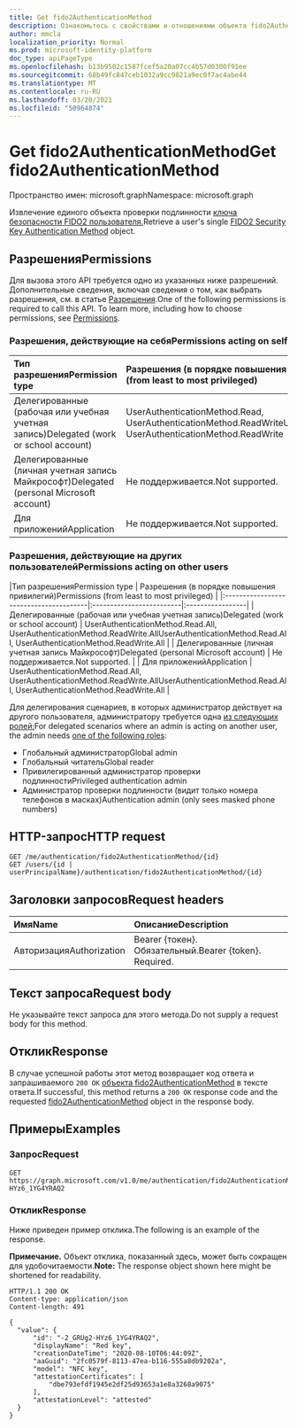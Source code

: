 ```yaml
---
title: Get fido2AuthenticationMethod
description: Ознакомьтесь с свойствами и отношениями объекта fido2AuthenticationMethod.
author: mmcla
localization_priority: Normal
ms.prod: microsoft-identity-platform
doc_type: apiPageType
ms.openlocfilehash: b13b9502c1587fcef5a20a07cc4b57d0300f91ee
ms.sourcegitcommit: 68b49fc847ceb1032a9cc9821a9ec0f7ac4abe44
ms.translationtype: MT
ms.contentlocale: ru-RU
ms.lasthandoff: 03/20/2021
ms.locfileid: "50964874"
---
```

# <a name="get-fido2authenticationmethod"></a><span data-ttu-id="d682c-103">Get fido2AuthenticationMethod</span><span class="sxs-lookup"><span data-stu-id="d682c-103">Get fido2AuthenticationMethod</span></span>
<span data-ttu-id="d682c-104">Пространство имен: microsoft.graph</span><span class="sxs-lookup"><span data-stu-id="d682c-104">Namespace: microsoft.graph</span></span>

<span data-ttu-id="d682c-105">Извлечение единого объекта проверки подлинности [ключа безопасности FIDO2 пользователя.](../resources/fido2authenticationmethod.md)</span><span class="sxs-lookup"><span data-stu-id="d682c-105">Retrieve a user's single [FIDO2 Security Key Authentication Method](../resources/fido2authenticationmethod.md) object.</span></span>

## <a name="permissions"></a><span data-ttu-id="d682c-106">Разрешения</span><span class="sxs-lookup"><span data-stu-id="d682c-106">Permissions</span></span>

<span data-ttu-id="d682c-p101">Для вызова этого API требуется одно из указанных ниже разрешений. Дополнительные сведения, включая сведения о том, как выбрать разрешения, см. в статье [Разрешения](/graph/permissions-reference).</span><span class="sxs-lookup"><span data-stu-id="d682c-p101">One of the following permissions is required to call this API. To learn more, including how to choose permissions, see [Permissions](/graph/permissions-reference).</span></span>

### <a name="permissions-acting-on-self"></a><span data-ttu-id="d682c-109">Разрешения, действующие на себя</span><span class="sxs-lookup"><span data-stu-id="d682c-109">Permissions acting on self</span></span>

|<span data-ttu-id="d682c-110">Тип разрешения</span><span class="sxs-lookup"><span data-stu-id="d682c-110">Permission type</span></span>      | <span data-ttu-id="d682c-111">Разрешения (в порядке повышения привилегий)</span><span class="sxs-lookup"><span data-stu-id="d682c-111">Permissions (from least to most privileged)</span></span>              |
|:---------------------------------------|:-------------------------|
| <span data-ttu-id="d682c-112">Делегированные (рабочая или учебная учетная запись)</span><span class="sxs-lookup"><span data-stu-id="d682c-112">Delegated (work or school account)</span></span>     | <span data-ttu-id="d682c-113">UserAuthenticationMethod.Read, UserAuthenticationMethod.ReadWrite</span><span class="sxs-lookup"><span data-stu-id="d682c-113">UserAuthenticationMethod.Read, UserAuthenticationMethod.ReadWrite</span></span> |
| <span data-ttu-id="d682c-114">Делегированные (личная учетная запись Майкрософт)</span><span class="sxs-lookup"><span data-stu-id="d682c-114">Delegated (personal Microsoft account)</span></span> | <span data-ttu-id="d682c-115">Не поддерживается.</span><span class="sxs-lookup"><span data-stu-id="d682c-115">Not supported.</span></span> |
| <span data-ttu-id="d682c-116">Для приложений</span><span class="sxs-lookup"><span data-stu-id="d682c-116">Application</span></span>                            | <span data-ttu-id="d682c-117">Не поддерживается.</span><span class="sxs-lookup"><span data-stu-id="d682c-117">Not supported.</span></span> |

### <a name="permissions-acting-on-other-users"></a><span data-ttu-id="d682c-118">Разрешения, действующие на других пользователей</span><span class="sxs-lookup"><span data-stu-id="d682c-118">Permissions acting on other users</span></span>

|<span data-ttu-id="d682c-119">Тип разрешения</span><span class="sxs-lookup"><span data-stu-id="d682c-119">Permission type</span></span>      | <span data-ttu-id="d682c-120">Разрешения (в порядке повышения привилегий)</span><span class="sxs-lookup"><span data-stu-id="d682c-120">Permissions (from least to most privileged)</span></span>              |
|:---------------------------------------|:-------------------------|:-----------------|
| <span data-ttu-id="d682c-121">Делегированные (рабочая или учебная учетная запись)</span><span class="sxs-lookup"><span data-stu-id="d682c-121">Delegated (work or school account)</span></span>     | <span data-ttu-id="d682c-122">UserAuthenticationMethod.Read.All, UserAuthenticationMethod.ReadWrite.All</span><span class="sxs-lookup"><span data-stu-id="d682c-122">UserAuthenticationMethod.Read.All, UserAuthenticationMethod.ReadWrite.All</span></span> |
| <span data-ttu-id="d682c-123">Делегированные (личная учетная запись Майкрософт)</span><span class="sxs-lookup"><span data-stu-id="d682c-123">Delegated (personal Microsoft account)</span></span> | <span data-ttu-id="d682c-124">Не поддерживается.</span><span class="sxs-lookup"><span data-stu-id="d682c-124">Not supported.</span></span> |
| <span data-ttu-id="d682c-125">Для приложений</span><span class="sxs-lookup"><span data-stu-id="d682c-125">Application</span></span>                            | <span data-ttu-id="d682c-126">UserAuthenticationMethod.Read.All, UserAuthenticationMethod.ReadWrite.All</span><span class="sxs-lookup"><span data-stu-id="d682c-126">UserAuthenticationMethod.Read.All, UserAuthenticationMethod.ReadWrite.All</span></span> |

<span data-ttu-id="d682c-127">Для делегирования сценариев, в которых администратор действует на другого пользователя, администратору требуется одна [из следующих ролей:](/azure/active-directory/users-groups-roles/directory-assign-admin-roles#available-roles)</span><span class="sxs-lookup"><span data-stu-id="d682c-127">For delegated scenarios where an admin is acting on another user, the admin needs [one of the following roles](/azure/active-directory/users-groups-roles/directory-assign-admin-roles#available-roles):</span></span>
* <span data-ttu-id="d682c-128">Глобальный администратор</span><span class="sxs-lookup"><span data-stu-id="d682c-128">Global admin</span></span>
* <span data-ttu-id="d682c-129">Глобальный читатель</span><span class="sxs-lookup"><span data-stu-id="d682c-129">Global reader</span></span>
* <span data-ttu-id="d682c-130">Привилегированный администратор проверки подлинности</span><span class="sxs-lookup"><span data-stu-id="d682c-130">Privileged authentication admin</span></span>
* <span data-ttu-id="d682c-131">Администратор проверки подлинности (видит только номера телефонов в масках)</span><span class="sxs-lookup"><span data-stu-id="d682c-131">Authentication admin (only sees masked phone numbers)</span></span>

## <a name="http-request"></a><span data-ttu-id="d682c-132">HTTP-запрос</span><span class="sxs-lookup"><span data-stu-id="d682c-132">HTTP request</span></span>

<!-- {
  "blockType": "ignored"
}
-->
``` http
GET /me/authentication/fido2AuthenticationMethod/{id}
GET /users/{id | userPrincipalName}/authentication/fido2AuthenticationMethod/{id}
```

## <a name="request-headers"></a><span data-ttu-id="d682c-133">Заголовки запросов</span><span class="sxs-lookup"><span data-stu-id="d682c-133">Request headers</span></span>
|<span data-ttu-id="d682c-134">Имя</span><span class="sxs-lookup"><span data-stu-id="d682c-134">Name</span></span>|<span data-ttu-id="d682c-135">Описание</span><span class="sxs-lookup"><span data-stu-id="d682c-135">Description</span></span>|
|:---|:---|
|<span data-ttu-id="d682c-136">Авторизация</span><span class="sxs-lookup"><span data-stu-id="d682c-136">Authorization</span></span>|<span data-ttu-id="d682c-p102">Bearer {токен}. Обязательный.</span><span class="sxs-lookup"><span data-stu-id="d682c-p102">Bearer {token}. Required.</span></span>|

## <a name="request-body"></a><span data-ttu-id="d682c-139">Текст запроса</span><span class="sxs-lookup"><span data-stu-id="d682c-139">Request body</span></span>
<span data-ttu-id="d682c-140">Не указывайте текст запроса для этого метода.</span><span class="sxs-lookup"><span data-stu-id="d682c-140">Do not supply a request body for this method.</span></span>

## <a name="response"></a><span data-ttu-id="d682c-141">Отклик</span><span class="sxs-lookup"><span data-stu-id="d682c-141">Response</span></span>

<span data-ttu-id="d682c-142">В случае успешной работы этот метод возвращает код ответа и запрашиваемого `200 OK` [объекта fido2AuthenticationMethod](../resources/fido2authenticationmethod.md) в тексте ответа.</span><span class="sxs-lookup"><span data-stu-id="d682c-142">If successful, this method returns a `200 OK` response code and the requested [fido2AuthenticationMethod](../resources/fido2authenticationmethod.md) object in the response body.</span></span>

## <a name="examples"></a><span data-ttu-id="d682c-143">Примеры</span><span class="sxs-lookup"><span data-stu-id="d682c-143">Examples</span></span>

### <a name="request"></a><span data-ttu-id="d682c-144">Запрос</span><span class="sxs-lookup"><span data-stu-id="d682c-144">Request</span></span>

``` http
GET https://graph.microsoft.com/v1.0/me/authentication/fido2AuthenticationMethod/-2_GRUg2-HYz6_1YG4YRAQ2
```

### <a name="response"></a><span data-ttu-id="d682c-145">Отклик</span><span class="sxs-lookup"><span data-stu-id="d682c-145">Response</span></span>
<span data-ttu-id="d682c-146">Ниже приведен пример отклика.</span><span class="sxs-lookup"><span data-stu-id="d682c-146">The following is an example of the response.</span></span>

<span data-ttu-id="d682c-147">**Примечание.** Объект отклика, показанный здесь, может быть сокращен для удобочитаемости.</span><span class="sxs-lookup"><span data-stu-id="d682c-147">**Note:** The response object shown here might be shortened for readability.</span></span>
<!-- {
  "blockType": "response",
  "truncated": true,
  "@odata.type": "microsoft.graph.fido2AuthenticationMethod"
}
-->
``` http
HTTP/1.1 200 OK
Content-type: application/json
Content-length: 491

{
  "value": {
      "id": "-2_GRUg2-HYz6_1YG4YRAQ2",
      "displayName": "Red key",
      "creationDateTime": "2020-08-10T06:44:09Z",
      "aaGuid": "2fc0579f-8113-47ea-b116-555a8db9202a",
      "model": "NFC key",
      "attestationCertificates": [
          "dbe793efdf1945e2df25d93653a1e8a3268a9075"
      ],
      "attestationLevel": "attested"
  }
}
```


